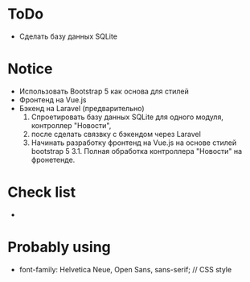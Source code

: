 # ToDo
- Сделать базу данных SQLite 


# Notice
- Использовать Bootstrap 5 как основа для стилей
- Фронтенд на Vue.js
- Бэкенд на Laravel (предварительно)
  1. Спроетировать базу данных SQLite для одного модуля, контроллер "Новости", 
  2. после сделать связвку с бэкендом через Laravel
  3. Начинать разработку фронтенд на Vue.js на основе стилей bootstrap 5
    3.1. Полная обработка контроллера "Новости" на фронетенде.
    

# Check list
- 

# Probably using 

- font-family: Helvetica Neue, Open Sans, sans-serif; // CSS style
